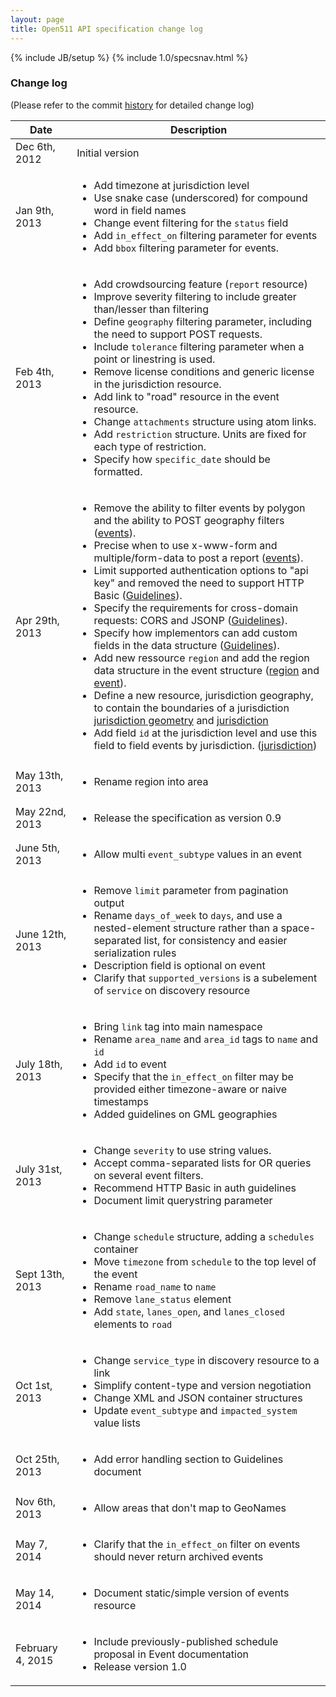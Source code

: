 ```yaml
---
layout: page
title: Open511 API specification change log
---
```

{% include JB/setup %}
{% include 1.0/specsnav.html %}


### Change log

(Please refer to the commit [history](https://github.com/opennorth/Open511API/commits/gh-pages) for detailed change log)

<table id="changelog">
	<thead>
		<tr><th>Date</th><th>Description</th></tr>
	</thead>
	<tbody>
<tr><td>Dec 6th, 2012</td><td>Initial version</td></tr>
<tr><td>Jan 9th, 2013</td><td><ul><li>Add timezone at jurisdiction level</li><li>Use snake case (underscored) for compound word in field names</li><li>Change event filtering for the <code>status</code> field</li><li>Add <code>in_effect_on</code> filtering parameter for events</li><li>Add <code>bbox</code> filtering parameter for events.</li></ul></td></tr>
<tr><td>Feb 4th, 2013</td><td><ul><li>Add crowdsourcing feature (<code>report</code> resource)</li><li>Improve severity filtering to include greater than/lesser than filtering</li><li>Define <code>geography</code> filtering parameter, including the need to support POST requests.</li><li>Include <code>tolerance</code> filtering parameter when a point or linestring is used.</li><li>Remove license conditions and generic license in the jurisdiction resource.</li><li>Add link to "road" resource in the event resource.</li><li>Change <code>attachments</code> structure using atom links.</li><li>Add <code>restriction</code> structure. Units are fixed for each type of restriction.</li><li>Specify how <code>specific_date</code> should be formatted.</li></ul></td></tr>
<tr><td>Apr 29th, 2013</td><td><ul><li>Remove the ability to filter events by polygon and the ability to POST geography filters (<a href="event.html">events</a>).</li><li>Precise when to use x-www-form and multiple/form-data to post a report (<a href="report.html">events</a>).</li><li>Limit supported authentication options to "api key" and removed the need to support HTTP Basic (<a href="guidelines.html#auth">Guidelines</a>).</li><li>Specify the requirements for cross-domain requests: CORS and JSONP (<a href="guidelines.html#cross">Guidelines</a>).</li><li>Specify how implementors can add custom fields in the data structure (<a href="guidelines.html#custom">Guidelines</a>).</li><li>Add new ressource <code>region</code> and add the region data structure in the event structure (<a href="region.html">region</a> and <a href="event.html">event</a>).</li><li>Define a new resource, jurisdiction geography, to contain the boundaries of a jurisdiction <a href="jurisdictiongeo.html">jurisdiction geometry</a> and <a href="jurisdiction.html">jurisdiction</a></li><li>Add field <code>id</code> at the jurisdiction level and use this field to field events by jurisdiction. (<a href="jurisdiction.html">jurisdiction</a>)</li></ul></td></tr>
<tr><td>May 13th, 2013</td><td><ul><li>Rename region into area</li></ul></td></tr>
<tr><td>May 22nd, 2013</td><td><ul><li>Release the specification as version 0.9</li></ul></td></tr>
<tr><td>June 5th, 2013</td><td><ul><li>Allow multi <code>event_subtype</code> values in an event</li></ul></td></tr>
<tr><td>June 12th, 2013</td><td><ul><li>Remove <code>limit</code> parameter from pagination output</li><li>Rename <code>days_of_week</code> to <code>days</code>, and use a nested-element structure rather than a space-separated list, for consistency and easier serialization rules</li><li>Description field is optional on event</li><li>Clarify that <code>supported_versions</code> is a subelement of <code>service</code> on discovery resource</li></ul></td></tr>
<tr><td>July 18th, 2013</td><td><ul><li>Bring <code>link</code> tag into main namespace</li><li>Rename <code>area_name</code> and <code>area_id</code> tags to <code>name</code> and <code>id</code></li><li>Add <code>id</code> to event</li><li>Specify that the <code>in_effect_on</code> filter may be provided either timezone-aware or naive timestamps</li><li>Added guidelines on GML geographies</li></ul></td></tr>
<tr><td>July 31st, 2013</td><td><ul><li>Change <code>severity</code> to use string values.</li><li>Accept comma-separated lists for OR queries on several event filters.</li><li>Recommend HTTP Basic in auth guidelines</li><li>Document limit querystring parameter</li></ul></td></tr>
<tr><td>Sept 13th, 2013</td><td><ul><li>Change <code>schedule</code> structure, adding a <code>schedules</code> container</li><li>Move <code>timezone</code> from <code>schedule</code> to the top level of the event</li><li>Rename <code>road_name</code> to <code>name</code></li><li>Remove <code>lane_status</code> element</li><li>Add <code>state</code>, <code>lanes_open</code>, and <code>lanes_closed</code> elements to <code>road</code></li></ul></td></tr>
<tr><td>Oct 1st, 2013</td><td><ul><li>Change <code>service_type</code> in discovery resource to a link</li><li>Simplify content-type and version negotiation</li><li>Change XML and JSON container structures</li><li>Update <code>event_subtype</code> and <code>impacted_system</code> value lists</li></ul></td></tr>
<tr><td>Oct 25th, 2013</td><td><ul><li>Add error handling section to Guidelines document</li></ul></td></tr>
<tr><td>Nov 6th, 2013</td><td><ul><li>Allow areas that don't map to GeoNames</li></ul></td></tr>
<tr><td>May 7, 2014</td><td><ul><li>Clarify that the <code>in_effect_on</code> filter on events should never return archived events</li></ul></td></tr>
<tr><td>May 14, 2014</td><td><ul><li>Document static/simple version of events resource</li></ul></td></tr>
<tr><td>February 4, 2015</td><td><ul><li>Include previously-published schedule proposal in Event documentation</li><li>Release version 1.0</li></ul></td></tr>
</tbody>
</table>
